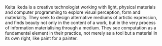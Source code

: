 Keita Ikeda is a creative technologist working with light, physical materials and computer programming to explore visual perception, form and materiality. They seek to design alternative mediums of artistic expression, and finds beauty not only in the content of a work, but in the very process of information materialising through a medium. They see computation as a fundamental element in their practice, not merely as a tool but a material in its own right, like paint for a painter.
